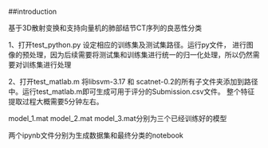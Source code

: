 ##introduction

基于3D散射变换和支持向量机的肺部结节CT序列的良恶性分类

1、打开test_python.py  设定相应的训练集及测试集路径。运行py文件，  进行图像的预处理，因为后续需要将测试集和训练集进行统一的归一化处理，所以仍然需要对训练集进行处理

2、打开test_matlab.m 将libsvm-3.17 和 scatnet-0.2的所有子文件夹添加到路径中。运行test_matlab.m即可生成可用于评分的Submission.csv文件。 整个特征提取过程大概需要5分钟左右。

model_1.mat model_2.mat model_3.mat分别为三个已经训练好的模型

两个ipynb文件分别为生成数据集和最终分类的notebook
